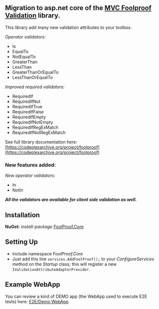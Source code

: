 ## Migration to asp.net core of the [MVC Foolproof Validation](https://codeplexarchive.org/project/foolproof) library. 

This library add many new validation attributes to your toolbox.

_Operator validators:_
+ Is
+ EqualTo
+ NotEqualTo
+ GreaterThan
+ LessThan
+ GreaterThanOrEqualTo
+ LessThanOrEqualTo


*Improved required validators:*
+ RequiredIf
+ RequiredIfNot
+ RequiredIfTrue
+ RequiredIfFalse
+ RequiredIfEmpty
+ RequiredIfNotEmpty
+ RequiredIfRegExMatch
+ RequiredIfNotRegExMatch

See full library documentation here: [https://codeplexarchive.org/project/foolproof](https://codeplexarchive.org/project/foolproof)

### New features added:

_New operator validators:_
+ In
+ NotIn

**_All the validators are available for client side validation as well._**

## Installation

**NuGet:** _install-package_ [FoolProof.Core](https://www.nuget.org/packages/FoolProof.Core "FoolProof.Core nuget package URL")

## Setting Up

+ Include namespace  _FoolProof.Core_
+ Just add this line `services.AddFoolProof();` to your _ConfigureServices_ method on the _Startup_ class; this will register a new `IValidationAttributeAdapterProvider`.

## Example WebApp

You can review a kind of DEMO app (the WebApp used to execute E2E tests) here: [E2E/Demo WebApp](http://rpgkaiser.github.io/foolproof.core "E2E/Demo WebApp URL")
